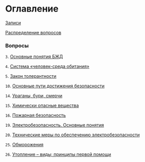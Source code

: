 # Оглавление

[Записи](watch/)

[Распределение вопросов](distribution/)

### Вопросы

`3`. [Основные понятия БЖД](exam/3/)

`4`. [Система «человек-среда обитания»](exam/4/)

`5`. [Закон толерантности](exam/5/)

`10`. [Основные пути достижения безопасности](exam/10/)

`14`. [Ураганы, бури, смерчи](exam/14/)

`15`. [Химически опасные вещества](exam/15/)

`16`. [Пожарная безопасность](exam/16/)

`19`. [Электробезопасность. Основные понятия](exam/19/)

`20`. [Технические меры по обеспечению электробезопасности](exam/20/)

`25`. [Обморожения](exam/25/)

`26`. [Утопление – виды; принципы первой помощи](exam/26/)

